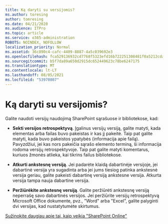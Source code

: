 ```yaml
---
title: Ką daryti su versijomis?
ms.author: toresing
author: tomresing
ms.date: 04/21/2020
ms.audience: ITPro
ms.topic: article
ms.service: o365-administration
ROBOTS: NOINDEX, NOFOLLOW
localization_priority: Normal
ms.assetid: 36c890c4-cafc-4409-8887-4a5c039692e3
ms.openlocfilehash: fca529136932cd7768f5323efd16b722251308481f0a5212cda5ac5e7dc591d1
ms.sourcegitcommit: b5f7da89a650d2915dc652449623c78be6247175
ms.translationtype: MT
ms.contentlocale: lt-LT
ms.lasthandoff: 08/05/2021
ms.locfileid: "53970807"
---
```

# <a name="what-can-i-do-with-versioning"></a>Ką daryti su versijomis?

Galite naudoti versijų naudojimą SharePoint sąrašuose ir bibliotekose, kad:
  
- **Sekti versijos retrospektyvą**. Įgalinus versijų versiją, galite matyti, kada elementas arba failas buvo pakeistas ir kas jį pakeitė. Taip pat galite matyti, kada buvo pakeistos ypatybės (informacija apie failą). Pavyzdžiui, jei kas nors pakeičia sąrašo elemento terminą, ši informacija rodoma versijų retrospektyvoje. Taip pat galite matyti komentarus, kuriuos žmonės atlieka, kai tikrins failus bibliotekose. 
    
- **Atkurti ankstesnę versiją**. Jei padarėte klaidą dabartinėje versijoje, jei dabartinė versija yra sugadinta arba jei jums tiesiog patinka ankstesnė versija geriau, galite pakeisti dabartinę versiją ankstesne versija. Atkurta versija tampa nauja dabartine versija. 
    
- **Peržiūrėkite ankstesnę versiją**. Galite peržiūrėti ankstesnę versiją neperrašę savo dabartinės versijos. Jei peržiūrite versijų retrospektyvą Microsoft Office dokumente, pvz., "Word" arba "Excel", galite palyginti dvi versijas, kad nustatytumėte skirtumus. 
    
[Sužinokite daugiau apie tai, kaip veikia "SharePoint Online"](https://go.microsoft.com/fwlink/?linkid=875710)
  

